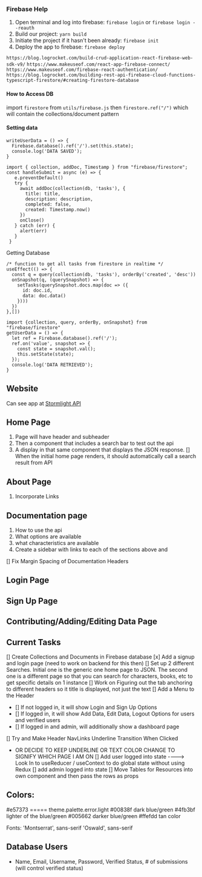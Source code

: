 ### Firebase Help

1. Open terminal and log into firebase: `firebase login` or `firebase login --reauth`
2. Build our project: `yarn build`
3. Initiate the project if it hasn't been already: `firebase init`
4. Deploy the app to firebase: `firebase deploy`

`https://blog.logrocket.com/build-crud-application-react-firebase-web-sdk-v9/`
`https://www.makeuseof.com/react-app-firebase-connect/`
`https://www.makeuseof.com/firebase-react-authentication/`
`https://blog.logrocket.com/building-rest-api-firebase-cloud-functions-typescript-firestore/#creating-firestore-database`

#### How to Access DB

import `firestore` from `utils/firebase.js`
then `firestore.ref("/")` which will contain the collections/document pattern

#### Setting data

```
writeUserData = () => {
  Firebase.database().ref('/').set(this.state);
  console.log('DATA SAVED');
}
```

```
import { collection, addDoc, Timestamp } from "firebase/firestore";
const handleSubmit = async (e) => {
   e.preventDefault()
   try {
     await addDoc(collection(db, 'tasks'), {
       title: title,
       description: description,
       completed: false,
       created: Timestamp.now()
     })
     onClose()
   } catch (err) {
     alert(err)
   }
 }
```

Getting Database

```
/* function to get all tasks from firestore in realtime */
useEffect(() => {
  const q = query(collection(db, 'tasks'), orderBy('created', 'desc'))
  onSnapshot(q, (querySnapshot) => {
    setTasks(querySnapshot.docs.map(doc => ({
      id: doc.id,
      data: doc.data()
    })))
  })
},[])
```

```
import {collection, query, orderBy, onSnapshot} from "firebase/firestore"
getUserData = () => {
  let ref = Firebase.database().ref('/');
  ref.on('value', snapshot => {
    const state = snapshot.val();
    this.setState(state);
  });
  console.log('DATA RETRIEVED');
}
```

## Website

Can see app at [Stormlight API](https://stormlightapi.web.app)

## Home Page

1. Page will have header and subheader
2. Then a component that includes a search bar to test out the api
3. A display in that same component that displays the JSON response.
   [] When the initial home page renders, it should automatically call a search result from API

## About Page

1. Incorporate Links

## Documentation page

1. How to use the api
2. What options are available
3. what characteristics are available
4. Create a sidebar with links to each of the sections above and

[] Fix Margin Spacing of Documentation Headers

## Login Page

## Sign Up Page

## Contributing/Adding/Editing Data Page

## Current Tasks

[] Create Collections and Documents in Firebase database
[x] Add a signup and login page (need to work on backend for this then)
[] Set up 2 different Searches. Initial one is the generic one home page to JSON. The second one is a different page so that you can search for characters, books, etc to get specific details on 1 instance
[] Work on Figuring out the tab anchoring to different headers so it title is displayed, not just the text
[] Add a Menu to the Header

- [] If not logged in, it will show Login and Sign Up Options
- [] If logged in, it will show Add Data, Edit Data, Logout Options for users and verified users
- [] If logged in and admin, will additionally show a dashboard page

[] Try and Make Header NavLinks Underline Transition When Clicked

- OR DECIDE TO KEEP UNDERLINE OR TEXT COLOR CHANGE TO SIGNIFY WHICH PAGE I AM ON
  [] Add user logged into state ----> Look In to useReducer / useContext to do global state without using Redux
  [] add admin logged into state
  [] Move Tables for Resources into own component and then pass the rows as props

## Colors:

#e57373 ===== theme.palette.error.light
#00838f dark blue/green
#4fb3bf lighter of the blue/green
#005662 darker blue/green
#ffefdd tan color

Fonts:
'Montserrat', sans-serif
'Oswald', sans-serif

## Database Users

- Name, Email, Username, Password, Verified Status, # of submissions (will control verified status)
